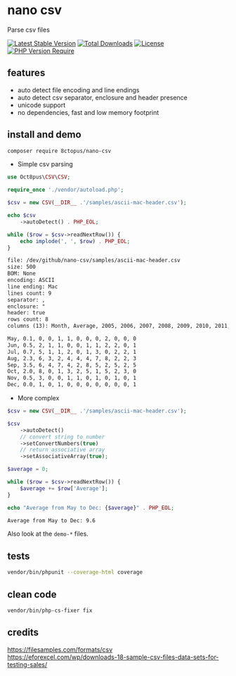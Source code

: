 # nano csv

Parse csv files

[![Latest Stable Version](http://poser.pugx.org/8ctopus/nano-csv/v)](https://packagist.org/packages/8ctopus/nano-csv) [![Total Downloads](http://poser.pugx.org/8ctopus/nano-csv/downloads)](https://packagist.org/packages/8ctopus/nano-csv) [![License](http://poser.pugx.org/8ctopus/nano-csv/license)](https://packagist.org/packages/8ctopus/nano-csv) [![PHP Version Require](http://poser.pugx.org/8ctopus/nano-csv/require/php)](https://packagist.org/packages/8ctopus/nano-csv)

## features

- auto detect file encoding and line endings
- auto detect csv separator, enclosure and header presence
- unicode support
- no dependencies, fast and low memory footprint

## install and demo

```sh
composer require 8ctopus/nano-csv
```

- Simple csv parsing

```php
use Oct8pus\CSV\CSV;

require_once './vendor/autoload.php';

$csv = new CSV(__DIR__ .'/samples/ascii-mac-header.csv');

echo $csv
    ->autoDetect() . PHP_EOL;

while ($row = $csv->readNextRow()) {
    echo implode(', ', $row) . PHP_EOL;
}
```

```txt
file: /dev/github/nano-csv/samples/ascii-mac-header.csv
size: 500
BOM: None
encoding: ASCII
line ending: Mac
lines count: 9
separator: ,
enclosure: "
header: true
rows count: 8
columns (13): Month, Average, 2005, 2006, 2007, 2008, 2009, 2010, 2011, 2012, 2013, 2014, 2015

May, 0.1, 0, 0, 1, 1, 0, 0, 0, 2, 0, 0, 0
Jun, 0.5, 2, 1, 1, 0, 0, 1, 1, 2, 2, 0, 1
Jul, 0.7, 5, 1, 1, 2, 0, 1, 3, 0, 2, 2, 1
Aug, 2.3, 6, 3, 2, 4, 4, 4, 7, 8, 2, 2, 3
Sep, 3.5, 6, 4, 7, 4, 2, 8, 5, 2, 5, 2, 5
Oct, 2.0, 8, 0, 1, 3, 2, 5, 1, 5, 2, 3, 0
Nov, 0.5, 3, 0, 0, 1, 1, 0, 1, 0, 1, 0, 1
Dec, 0.0, 1, 0, 1, 0, 0, 0, 0, 0, 0, 0, 1
```

- More complex

```php
$csv = new CSV(__DIR__ .'/samples/ascii-mac-header.csv');

$csv
    ->autoDetect()
    // convert string to number
    ->setConvertNumbers(true)
    // return associative array
    ->setAssociativeArray(true);

$average = 0;

while ($row = $csv->readNextRow()) {
    $average += $row['Average'];
}

echo "Average from May to Dec: {$average}" . PHP_EOL;
```

```txt
Average from May to Dec: 9.6
```

Also look at the `demo-*` files.

## tests

```sh
vendor/bin/phpunit --coverage-html coverage
```

## clean code

```sh
vendor/bin/php-cs-fixer fix
```

## credits

https://filesamples.com/formats/csv \
https://eforexcel.com/wp/downloads-18-sample-csv-files-data-sets-for-testing-sales/
